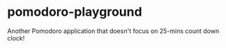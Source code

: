 pomodoro-playground
===================

Another Pomodoro application that doesn't focus on 25-mins count down clock!
